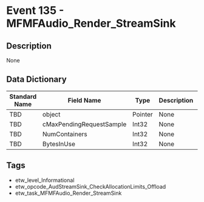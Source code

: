 # Event 135 - MFMFAudio_Render_StreamSink

## Description
None

## Data Dictionary
|Standard Name|Field Name|Type|Description|Sample Value|
|---|---|---|---|---|
|TBD|object|Pointer|None|`None`|
|TBD|cMaxPendingRequestSample|Int32|None|`None`|
|TBD|NumContainers|Int32|None|`None`|
|TBD|BytesInUse|Int32|None|`None`|

## Tags
* etw_level_Informational
* etw_opcode_AudStreamSink_CheckAllocationLimits_Offload
* etw_task_MFMFAudio_Render_StreamSink